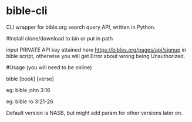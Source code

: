 # bible-cli
CLI wrapper for bible.org search query API, written in Python.

#Install
clone/download to bin or put in path

input PRIVATE API key attained here https://bibles.org/pages/api/signup in bible script, otherwise you will get Error about wrong being Unauthorized. 

#Usage (you will need to be online)

bible [book] [verse]

eg: bible john 3:16

eg: bible ro 3:21-26

Default version is NASB, but might add param for other versions later on.
